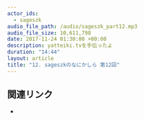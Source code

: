 ```yaml
---
actor_ids: 
  - sageszk
audio_file_path: /audio/sageszk_part12.mp3
audio_file_size: 10,611,798
date: 2017-11-24 01:30:00 +00:00
description: yatteiki.tvを手伝ったよ
duration: "14:44"
layout: article
title: "12. sageszkのなにかしら 第12回"
---
```


## 関連リンク

- 
